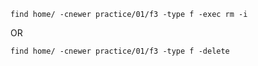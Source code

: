 ```
find home/ -cnewer practice/01/f3 -type f -exec rm -i
```
OR
```
find home/ -cnewer practice/01/f3 -type f -delete
```
